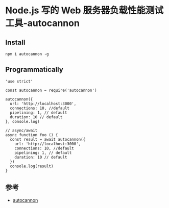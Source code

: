 # Node.js 写的 Web 服务器负载性能测试工具-autocannon


## Install
```
npm i autocannon -g
```


## Programmatically

```
'use strict'

const autocannon = require('autocannon')

autocannon({
  url: 'http://localhost:3000',
  connections: 10, //default
  pipelining: 1, // default
  duration: 10 // default
}, console.log)

// async/await
async function foo () {
  const result = await autocannon({
    url: 'http://localhost:3000',
    connections: 10, //default
    pipelining: 1, // default
    duration: 10 // default
  })
  console.log(result)
}
```



## 参考
- [autocannon](https://github.com/mcollina/autocannon)
